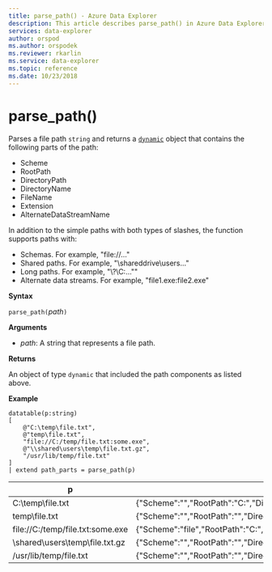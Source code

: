 ```yaml
---
title: parse_path() - Azure Data Explorer
description: This article describes parse_path() in Azure Data Explorer.
services: data-explorer
author: orspod
ms.author: orspodek
ms.reviewer: rkarlin
ms.service: data-explorer
ms.topic: reference
ms.date: 10/23/2018
---
```

# parse_path()

Parses a file path `string` and returns a [`dynamic`](./scalar-data-types/dynamic.md) object that contains the following parts of the path:
* Scheme
* RootPath
* DirectoryPath
* DirectoryName
* FileName
* Extension
* AlternateDataStreamName

In addition to the simple paths with both types of slashes, the function supports paths with:
* Schemas. For example, "file://..."
* Shared paths. For example, "\\shareddrive\users..."
* Long paths. For example, "\\?\C:...""
* Alternate data streams. For example, "file1.exe:file2.exe"

**Syntax**

`parse_path(`*path*`)`

**Arguments**

* *path*: A string that represents a file path.

**Returns**

An object of type `dynamic` that included the path components as listed above.

**Example**

<!-- csl: https://help.kusto.windows.net/Samples -->
```kusto
datatable(p:string) 
[
    @"C:\temp\file.txt",
    @"temp\file.txt",
    "file://C:/temp/file.txt:some.exe",
    @"\\shared\users\temp\file.txt.gz",
    "/usr/lib/temp/file.txt"
]
| extend path_parts = parse_path(p)

```

|p|path_parts
|---|---
|C:\temp\file.txt|{"Scheme":"","RootPath":"C:","DirectoryPath":"C:\\temp","DirectoryName":"temp","Filename":"file.txt","Extension":"txt","AlternateDataStreamName":""}
|temp\file.txt|{"Scheme":"","RootPath":"","DirectoryPath":"temp","DirectoryName":"temp","Filename":"file.txt","Extension":"txt","AlternateDataStreamName":""}
|file://C:/temp/file.txt:some.exe|{"Scheme":"file","RootPath":"C:","DirectoryPath":"C:/temp","DirectoryName":"temp","Filename":"file.txt","Extension":"txt","AlternateDataStreamName":"some.exe"}
|\\shared\users\temp\file.txt.gz|{"Scheme":"","RootPath":"","DirectoryPath":"\\\\shared\\users\\temp","DirectoryName":"temp","Filename":"file.txt.gz","Extension":"gz","AlternateDataStreamName":""}
|/usr/lib/temp/file.txt|{"Scheme":"","RootPath":"","DirectoryPath":"/usr/lib/temp","DirectoryName":"temp","Filename":"file.txt","Extension":"txt","AlternateDataStreamName":""}
